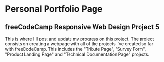 # Personal Portfolio Page

## freeCodeCamp Responsive Web Design Project 5

This is where I'll post and update my progress on this project.
The project consists on creating a webpage with all of the projects I've created so far with freeCodeCamp.
This includes the "Tribute Page", "Survey Form", "Product Landing Page" and "Technical Documentation Page" projects.
